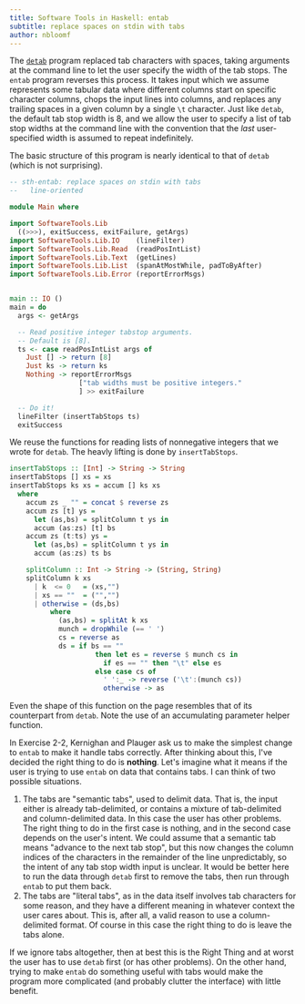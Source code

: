 ```yaml
---
title: Software Tools in Haskell: entab
subtitle: replace spaces on stdin with tabs
author: nbloomf
---
```


The [``detab``](/pages/sth/tool/detab.html) program replaced tab characters with spaces, taking arguments at the command line to let the user specify the width of the tab stops. The ``entab`` program reverses this process. It takes input which we assume represents some tabular data where different columns start on specific character columns, chops the input lines into columns, and replaces any trailing spaces in a given column by a single ``\t`` character. Just like ``detab``, the default tab stop width is 8, and we allow the user to specify a list of tab stop widths at the command line with the convention that the *last* user-specified width is assumed to repeat indefinitely.

The basic structure of this program is nearly identical to that of ``detab`` (which is not surprising).


```haskell
-- sth-entab: replace spaces on stdin with tabs
--   line-oriented

module Main where

import SoftwareTools.Lib
  ((>>>), exitSuccess, exitFailure, getArgs)
import SoftwareTools.Lib.IO    (lineFilter)
import SoftwareTools.Lib.Read  (readPosIntList)
import SoftwareTools.Lib.Text  (getLines)
import SoftwareTools.Lib.List  (spanAtMostWhile, padToByAfter)
import SoftwareTools.Lib.Error (reportErrorMsgs)


main :: IO ()
main = do
  args <- getArgs

  -- Read positive integer tabstop arguments.
  -- Default is [8].
  ts <- case readPosIntList args of
    Just [] -> return [8]
    Just ks -> return ks
    Nothing -> reportErrorMsgs
                 ["tab widths must be positive integers."
                 ] >> exitFailure

  -- Do it!
  lineFilter (insertTabStops ts)
  exitSuccess
```


We reuse the functions for reading lists of nonnegative integers that we wrote for ``detab``. The heavly lifting is done by ``insertTabStops``.


```haskell
insertTabStops :: [Int] -> String -> String
insertTabStops [] xs = xs
insertTabStops ks xs = accum [] ks xs
  where
    accum zs _ "" = concat $ reverse zs
    accum zs [t] ys =
      let (as,bs) = splitColumn t ys in
      accum (as:zs) [t] bs
    accum zs (t:ts) ys =
      let (as,bs) = splitColumn t ys in
      accum (as:zs) ts bs

    splitColumn :: Int -> String -> (String, String)
    splitColumn k xs
      | k  <= 0   = (xs,"")
      | xs == ""  = ("","")
      | otherwise = (ds,bs)
          where
            (as,bs) = splitAt k xs
            munch = dropWhile (== ' ')
            cs = reverse as
            ds = if bs == ""
                     then let es = reverse $ munch cs in
                       if es == "" then "\t" else es
                     else case cs of
                       ' ':_ -> reverse ('\t':(munch cs))
                       otherwise -> as
```


Even the shape of this function on the page resembles that of its counterpart from ``detab``. Note the use of an accumulating parameter helper function.

In Exercise 2-2, Kernighan and Plauger ask us to make the simplest change to ``entab`` to make it handle tabs correctly. After thinking about this, I've decided the right thing to do is **nothing**. Let's imagine what it means if the user is trying to use ``entab`` on data that contains tabs. I can think of two possible situations.

1. The tabs are "semantic tabs", used to delimit data. That is, the input either is already tab-delimited, or contains a mixture of tab-delimited and column-delimited data. In this case the user has other problems. The right thing to do in the first case is nothing, and in the second case depends on the user's intent. We could assume that a semantic tab means "advance to the next tab stop", but this now changes the column indices of the characters in the remainder of the line unpredictably, so the intent of any tab stop width input is unclear. It would be better here to run the data through ``detab`` first to remove the tabs, then run through ``entab`` to put them back.
2. The tabs are "literal tabs", as in the data itself involves tab characters for some reason, and they have a different meaning in whatever context the user cares about. This is, after all, a valid reason to use a column-delimited format. Of course in this case the right thing to do is leave the tabs alone.

If we ignore tabs altogether, then at best this is the Right Thing and at worst the user has to use ``detab`` first (or has other problems). On the other hand, trying to make ``entab`` do something useful with tabs would make the program more complicated (and probably clutter the interface) with little benefit.
